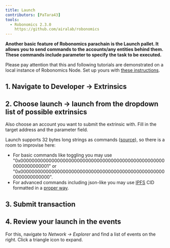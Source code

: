 ```yaml
---
title: Launch
contributors: [PaTara43]
tools:   
  - Robonomics 2.3.0
    https://github.com/airalab/robonomics
---
```


**Another basic feature of Robonomics parachain is the Launch pallet. It allows you to send commands to the accounts/any 
entities behind them. These commands include parameter to specify the task to be executed.**

<robo-wiki-note type="warning" title="Dev Node">

  Please pay attention that this and following tutorials are demonstrated on a local instance of Robonomics Node. Set
 up yours with [these instructions](/docs/run-dev-node).

</robo-wiki-note>

## 1. Navigate to Developer -> Extrinsics

<robo-wiki-picture src="launch/extrinsics.jpg" />

## 2. Choose launch -> launch from the dropdown list of possible extrinsics

Also choose an account you want to submit the extrinsic with. Fill in the target address and the parameter field.

<robo-wiki-picture src="launch/launch.jpg" />

<robo-wiki-note type="note" title="32 bytes">

  Launch supports 32 bytes long strings as commands ([source](https://polkascan.github.io/py-scale-codec/types.html#scalecodec.types.H256)),
  so there is a room to improvise here:
  - For basic commands like toggling you may use "0x0000000000000000000000000000000000000000000000000000000000000001" or
  "0x0000000000000000000000000000000000000000000000000000000000000000".
  - For advanced commands including json-like you may use [IPFS](https://ipfs.tech/) CID formatted in a 
  [proper way](https://multi-agent-io.github.io/robonomics-interface/modules.html#robonomicsinterface.utils.ipfs_qm_hash_to_32_bytes).

</robo-wiki-note>

## 3. Submit transaction

<robo-wiki-picture src="launch/submit.jpg" />

## 4. Review your launch in the events

For this, navigate to *Network -> Explorer* and find a list of events on the right. Click a triangle icon to expand.

<robo-wiki-picture src="launch/event.jpg" />
